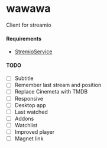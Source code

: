 # wawawa

Client for streamio

#### Requirements

- [StremioService](https://github.com/Stremio/stremio-service)

#### TODO

- [ ] Subtitle
- [ ] Remember last stream and position
- [ ] Replace Cinemeta with TMDB
- [ ] Responsive
- [ ] Desktop app
- [ ] Last watched
- [ ] Addons
- [ ] Watchlist
- [ ] Improved player
- [ ] Magnet link
